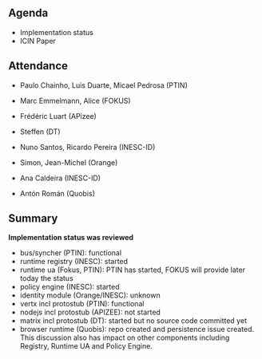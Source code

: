 ## Agenda

* Implementation status
* ICIN Paper

## Attendance

* Paulo Chainho, Luis Duarte, Micael Pedrosa (PTIN)
* Marc Emmelmann, Alice (FOKUS)
* Frédéric Luart (APizee)
* Steffen (DT)
* Nuno Santos, Ricardo Pereira (INESC-ID)

* Simon, Jean-Michel (Orange)
* Ana Caldeira (INESC-ID)
* Antón Román (Quobis)

## Summary

**Implementation status was reviewed**

 * bus/syncher (PTIN): functional
 * runtime registry (INESC): started
 * runtime ua (Fokus, PTIN): PTIN has started, FOKUS will provide later today the status
 * policy engine (INESC): started
 * identity module (Orange/INESC): unknown
 * vertx incl protostub (PTIN): functional
 * nodejs incl protostub (APIZEE): not started
 * matrix incl protostub (DT): started but no source code committed yet
 * browser runtime (Quobis): repo created and persistence issue created. This discussion also has impact on other components including Registry, Runtime UA and Policy Engine.
